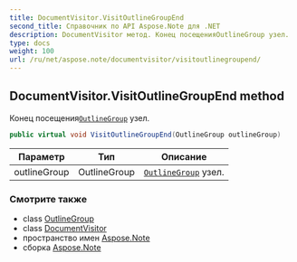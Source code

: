 ```yaml
---
title: DocumentVisitor.VisitOutlineGroupEnd
second_title: Справочник по API Aspose.Note для .NET
description: DocumentVisitor метод. Конец посещенияOutlineGroup узел.
type: docs
weight: 100
url: /ru/net/aspose.note/documentvisitor/visitoutlinegroupend/
---
```

## DocumentVisitor.VisitOutlineGroupEnd method

Конец посещения[`OutlineGroup`](../../outlinegroup/) узел.

```csharp
public virtual void VisitOutlineGroupEnd(OutlineGroup outlineGroup)
```

| Параметр | Тип | Описание |
| --- | --- | --- |
| outlineGroup | OutlineGroup | [`OutlineGroup`](../../outlinegroup/) узел. |

### Смотрите также

* class [OutlineGroup](../../outlinegroup/)
* class [DocumentVisitor](../)
* пространство имен [Aspose.Note](../../documentvisitor/)
* сборка [Aspose.Note](../../../)


